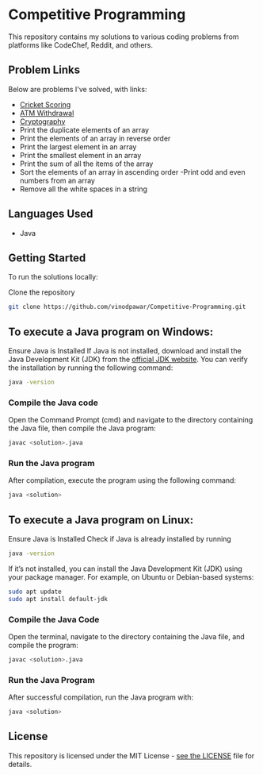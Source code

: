 # Competitive Programming

This repository contains my solutions to various coding problems from platforms like CodeChef, Reddit, and others.

## Problem Links

Below are problems I've solved, with links:

- [Cricket Scoring](https://old.reddit.com/r/dailyprogrammer/comments/7x81yg/20180213_challenge_351_easy_cricket_scoring/)  
- [ATM Withdrawal](https://old.reddit.com/r/dailyprogrammer_ideas/comments/51kuhx/easyconverting_notes/)  
- [Cryptography](https://old.reddit.com/r/dailyprogrammer_ideas/comments/10cw05/easyintermediate_positionbased_cryptography/)  
- Print the duplicate elements of an array
- Print the elements of an array in reverse order
- Print the largest element in an array
- Print the smallest element in an array
- Print the sum of all the items of the array
- Sort the elements of an array in ascending order
-Print odd and even numbers from an array
- Remove all the white spaces in a string  

## Languages Used

- Java

## Getting Started

To run the solutions locally:

Clone the repository
   ```bash
   git clone https://github.com/vinodpawar/Competitive-Programming.git
   ```
   
## To execute a Java program on Windows:

Ensure Java is Installed
If Java is not installed, download and install the Java Development Kit (JDK) from the [official JDK website](https://www.oracle.com/java/technologies/javase/jdk17-archive-downloads.html). You can verify the installation by running the following command:
   ```bash
   java -version
   ```

### Compile the Java code

Open the Command Prompt (cmd) and navigate to the directory containing the Java file, then compile the Java program:
   ```bash
   javac <solution>.java
   ```

### Run the Java program
After compilation, execute the program using the following command:
   ```bash
   java <solution>
   ```

## To execute a Java program on Linux:
Ensure Java is Installed
Check if Java is already installed by running
   ```bash
   java -version
   ```

If it’s not installed, you can install the Java Development Kit (JDK) using your package manager. For example, on Ubuntu or Debian-based systems:
   ```bash
   sudo apt update
   sudo apt install default-jdk
   ```

### Compile the Java Code
Open the terminal, navigate to the directory containing the Java file, and compile the program:
   ```bash
   javac <solution>.java
   ```

### Run the Java Program
After successful compilation, run the Java program with:
   ```bash
   java <solution>
   ```

## License

This repository is licensed under the MIT License - [see the LICENSE]() file for details.
